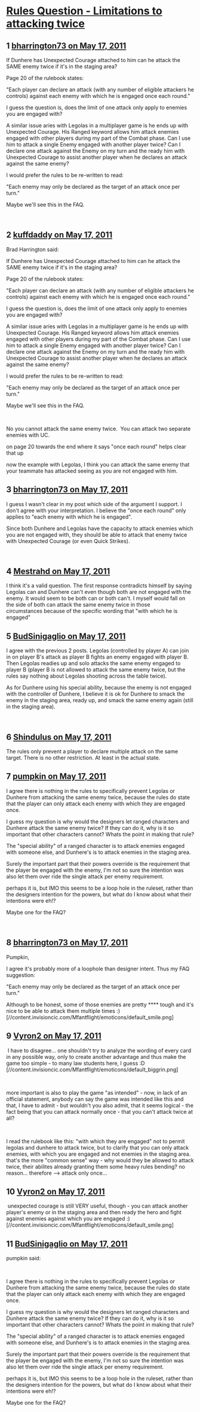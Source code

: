 # [Rules Question - Limitations to attacking twice](https://community.fantasyflightgames.com/topic/46908-rules-question-limitations-to-attacking-twice/)

## 1 [bharrington73 on May 17, 2011](https://community.fantasyflightgames.com/topic/46908-rules-question-limitations-to-attacking-twice/?do=findComment&comment=469837)

If Dunhere has Unexpected Courage attached to him can he attack the SAME enemy twice if it's in the staging area?

Page 20 of the rulebook states:

"Each player can declare an attack (with any number of eligible attackers he controls) against each enemy with which he is engaged once each round."

I guess the question is, does the limit of one attack only apply to enemies you are engaged with?

A similar issue aries with Legolas in a multiplayer game is he ends up with Unexpected Courage. His Ranged keyword allows him attack enemies engaged with other players during my part of the Combat phase. Can I use him to attack a single Enemy engaged with another player twice? Can I declare one attack against the Enemy on my turn and the ready him with Unexpected Courage to assist another player when he declares an attack against the same enemy?

I would prefer the rules to be re-written to read:

"Each enemy may only be declared as the target of an attack once per turn."

Maybe we'll see this in the FAQ.

 

## 2 [kuffdaddy on May 17, 2011](https://community.fantasyflightgames.com/topic/46908-rules-question-limitations-to-attacking-twice/?do=findComment&comment=469847)

Brad Harrington said:

If Dunhere has Unexpected Courage attached to him can he attack the SAME enemy twice if it's in the staging area?

Page 20 of the rulebook states:

"Each player can declare an attack (with any number of eligible attackers he controls) against each enemy with which he is engaged once each round."

I guess the question is, does the limit of one attack only apply to enemies you are engaged with?

A similar issue aries with Legolas in a multiplayer game is he ends up with Unexpected Courage. His Ranged keyword allows him attack enemies engaged with other players during my part of the Combat phase. Can I use him to attack a single Enemy engaged with another player twice? Can I declare one attack against the Enemy on my turn and the ready him with Unexpected Courage to assist another player when he declares an attack against the same enemy?

I would prefer the rules to be re-written to read:

"Each enemy may only be declared as the target of an attack once per turn."

Maybe we'll see this in the FAQ.

 



No you cannot attack the same enemy twice.  You can attack two separate enemies with UC.

on page 20 towards the end where it says "once each round" helps clear that up 

now the example with Legolas, I think you can attack the same enemy that your teammate has attacked seeing as you are not engaged with him.

## 3 [bharrington73 on May 17, 2011](https://community.fantasyflightgames.com/topic/46908-rules-question-limitations-to-attacking-twice/?do=findComment&comment=469856)

I guess I wasn't clear in my post which side of the argument I support. I don't agree with your interpretation. I believe the "once each round" only applies to "each enemy with which he is engaged".

Since both Dunhere and Legolas have the capacity to attack enemies which you are not engaged with, they should be able to attack that enemy twice with Unexpected Courage (or even Quick Strikes).

 

## 4 [Mestrahd on May 17, 2011](https://community.fantasyflightgames.com/topic/46908-rules-question-limitations-to-attacking-twice/?do=findComment&comment=469867)

I think it's a valid question. The first response contradicts himself by saying Legolas can and Dunhere can't even though both are not engaged with the enemy. It would seem to be both can or both can't. I myself would fall on the side of both can attack the same enemy twice in those circumstances because of the specific wording that "with which he is engaged"

## 5 [BudSinigaglio on May 17, 2011](https://community.fantasyflightgames.com/topic/46908-rules-question-limitations-to-attacking-twice/?do=findComment&comment=469936)

I agree with the previous 2 posts. Legolas (controlled by player A) can join in on player B's attack as player B fights an enemy engaged with player B. Then Legolas readies up and solo attacks the same enemy engaged to player B (player B is not allowed to attack the same enemy twice, but the rules say nothing about Legolas shooting across the table twice). 

As for Dunhere using his special ability, because the enemy is not engaged with the controller of Dunhere, I believe it is ok for Dunhere to smack the enemy in the staging area, ready up, and smack the same enemy again (still in the staging area).

 

## 6 [Shindulus on May 17, 2011](https://community.fantasyflightgames.com/topic/46908-rules-question-limitations-to-attacking-twice/?do=findComment&comment=469943)

The rules only prevent a player to declare multiple attack on the same target. There is no other restriction. At least in the actual state.

## 7 [pumpkin on May 17, 2011](https://community.fantasyflightgames.com/topic/46908-rules-question-limitations-to-attacking-twice/?do=findComment&comment=470000)

I agree there is nothing in the rules to specifically prevent Legolas or Dunhere from attacking the same enemy twice, because the rules do state that the player can only attack each enemy with which they are engaged once.

I guess my question is why would the designers let ranged characters and Dunhere attack the same enemy twice? If they can do it, why is it so important that other characters cannot? Whats the point in making that rule?

The "special ability" of a ranged character is to attack enemies engaged with someone else, and Dunhere's is to attack enemies in the staging area.

Surely the important part that their powers override is the requirement that the player be engaged with the enemy, I'm not so sure the intention was also let them over ride the single attack per enemy requirement.

perhaps it is, but IMO this seems to be a loop hole in the ruleset, rather than the designers intention for the powers, but what do I know about what their intentions were eh!?

Maybe one for the FAQ?

 

## 8 [bharrington73 on May 17, 2011](https://community.fantasyflightgames.com/topic/46908-rules-question-limitations-to-attacking-twice/?do=findComment&comment=470008)

Pumpkin,

I agree it's probably more of a loophole than designer intent. Thus my FAQ suggestion:

"Each enemy may only be declared as the target of an attack once per turn."

Although to be honest, some of those enemies are pretty **** tough and it's nice to be able to attack them multiple times :) [//content.invisioncic.com/Mfantflight/emoticons/default_smile.png]

## 9 [Vyron2 on May 17, 2011](https://community.fantasyflightgames.com/topic/46908-rules-question-limitations-to-attacking-twice/?do=findComment&comment=470015)

 I have to disagree... one shouldn't try to analyze the wording of every card in any possible way, only to create another advantage and thus make the game too simple - to many law students here, I guess :D [//content.invisioncic.com/Mfantflight/emoticons/default_biggrin.png]

 

more important is also to play the game "as intended" - now, in lack of an official statement, anybody can say the game was intended like this and that, I have to admit - but wouldn't you also admit, that it seems logical - the fact being that you can attack normally once - that you can't attack twice at all?

 

I read the rulebook like this: "with which they are engaged" not to permit legolas and dunhere to attack twice, but to clarify that you can only attack enemies, with which you are engaged and not enemies in the staging area. that's the more "common sense" way - why would they be allowed to attack twice, their abilites already granting them some heavy rules bending? no reason... therefore --> attack only once...

## 10 [Vyron2 on May 17, 2011](https://community.fantasyflightgames.com/topic/46908-rules-question-limitations-to-attacking-twice/?do=findComment&comment=470016)

 unexpected courage is still VERY useful, though - you can attack another player's enemy or in the staging area and then ready the hero and fight against enemies against which you are engaged :) [//content.invisioncic.com/Mfantflight/emoticons/default_smile.png]

## 11 [BudSinigaglio on May 17, 2011](https://community.fantasyflightgames.com/topic/46908-rules-question-limitations-to-attacking-twice/?do=findComment&comment=470026)

pumpkin said:

 

I agree there is nothing in the rules to specifically prevent Legolas or Dunhere from attacking the same enemy twice, because the rules do state that the player can only attack each enemy with which they are engaged once.

I guess my question is why would the designers let ranged characters and Dunhere attack the same enemy twice? If they can do it, why is it so important that other characters cannot? Whats the point in making that rule?

The "special ability" of a ranged character is to attack enemies engaged with someone else, and Dunhere's is to attack enemies in the staging area.

Surely the important part that their powers override is the requirement that the player be engaged with the enemy, I'm not so sure the intention was also let them over ride the single attack per enemy requirement.

perhaps it is, but IMO this seems to be a loop hole in the ruleset, rather than the designers intention for the powers, but what do I know about what their intentions were eh!?

Maybe one for the FAQ?

 

 

 

 

 

Good point. It's entirely possible that FFG didn't want to open a can of worms by allowing multiple attacks vs the same enemy with which you are engaged. Any cards coming in later sets that key off of the idea of  "each time you attack an enemy or any enemies that have a special ability in the future that has something to do with "each time this enemy is attacked" could and would get crazy. I'm just guessing here but it seems like a good rule to maintain simplicity as best as possible. We all know how these customizable games get insanely complex after several releases.

As to your 2nd paragraph, I think it's the card "Unexpected Courage" that is the problem, not the guys. They knew what they were getting into when they made such a powerful card that would be an FAQ nightmare (don't get me wrong, I love UC).

Your 4th paragraph raises an interesting point. Perhaps they wrote it that way because "being engaged to an enemy" is basically the only way you can really attack an enemy (barring exceptions). It really could be a loophole and that they really didn't intend for ANY enemy to EVER be attacked more than once. I suppose it's too late now. I'm curious (if) how the official FAQ is going to rule on this and some other situations as well.

## 12 [pumpkin on May 17, 2011](https://community.fantasyflightgames.com/topic/46908-rules-question-limitations-to-attacking-twice/?do=findComment&comment=470062)

Vyron said:

 

I read the rulebook like this: "with which they are engaged" not to permit legolas and dunhere to attack twice, but to clarify that you can only attack enemies, with which you are engaged and not enemies in the staging area. that's the more "common sense" way - why would they be allowed to attack twice, their abilites already granting them some heavy rules bending? no reason... therefore --> attack only once...



Yep, that pretty much sums up how I feel about it

## 13 [Casamyr on May 17, 2011](https://community.fantasyflightgames.com/topic/46908-rules-question-limitations-to-attacking-twice/?do=findComment&comment=470069)

How about this one. I attack Ungoliant's Spawn with all my characters leaving it with one hit point, I then play A Light in the Dark and throw UG back into the staging area, ready Dunhere with UC and then attack UG in the staging area dealing one point of damaging and killing the beastie.

I am not longer engaged with Ungoliant's spawn so do the rules stating you can only attack a creature engaged with you once still apply?

 

## 14 [KlAve on May 18, 2011](https://community.fantasyflightgames.com/topic/46908-rules-question-limitations-to-attacking-twice/?do=findComment&comment=470461)

From the rules, page 20: After a player’s first attack has resolved, he can declare
another attack against any eligible enemy target that he has not yet attacked this round.

From the rules, page 24, re ranged attackers: In either case, the character
must exhaust and meet any other requirements necessary to make the attack.

I can find no evidence suggesting that ranged attackers or Dunhere can attack the same target twice. However the first quote suggests that Legolas or Dunhere could possibly attack an enemy, that has been attacked earlier in the round.

## 15 [Vyron2 on May 18, 2011](https://community.fantasyflightgames.com/topic/46908-rules-question-limitations-to-attacking-twice/?do=findComment&comment=470472)

Casamyr said:

How about this one. I attack Ungoliant's Spawn with all my characters leaving it with one hit point, I then play A Light in the Dark and throw UG back into the staging area, ready Dunhere with UC and then attack UG in the staging area dealing one point of damaging and killing the beastie.

I am not longer engaged with Ungoliant's spawn so do the rules stating you can only attack a creature engaged with you once still apply?

 



 

you may be no longer engaged - but you already attacked this enemy once (per round)... imo you shouldn't be allowed to do that, because of rulebook's wording... things like this would mean a doubling of dunhere's or legolas' strength in the end, which is too powerful...

## 16 [Hahma on May 18, 2011](https://community.fantasyflightgames.com/topic/46908-rules-question-limitations-to-attacking-twice/?do=findComment&comment=470515)

What about Gandolf? He can come into play and dish out 4 wounds to Ungoliant's Spawn and then attack US that round if it's engaged right?

## 17 [Paul Grogan on May 18, 2011](https://community.fantasyflightgames.com/topic/46908-rules-question-limitations-to-attacking-twice/?do=findComment&comment=470519)

Hahma said:

What about Gandolf? He can come into play and dish out 4 wounds to Ungoliant's Spawn and then attack US that round if it's engaged right?



 

Coming into play and dealing 4 wounds is not an attack.

## 18 [Hahma on May 18, 2011](https://community.fantasyflightgames.com/topic/46908-rules-question-limitations-to-attacking-twice/?do=findComment&comment=470556)

Yeah, that's what I thought and the way I've been playing it. But just wanted to make sure after seeing some of the other concerns come up in this thread. happy.gif [/edge_scripts/fckeditor/editor/images/smiley/msn/happy.gif]

## 19 [bharrington73 on May 18, 2011](https://community.fantasyflightgames.com/topic/46908-rules-question-limitations-to-attacking-twice/?do=findComment&comment=470585)

more important is also to play the game "as intended" - now, in lack of an official statement, anybody can say the game was intended like this and that, I have to admit - but wouldn't you also admit, that it seems logical - the fact being that you can attack normally once - that you can't attack twice at all?

I read the rulebook like this: "with which they are engaged" not to permit legolas and dunhere to attack twice, but to clarify that you can only attack enemies, with which you are engaged and not enemies in the staging area. that's the more "common sense" way - why would they be allowed to attack twice, their abilites already granting them some heavy rules bending? no reason... therefore --> attack only once...

 

Trying to determine how the designers "intended" the game to be played is a guessing game at best. I know of several occasions where virtually the entire community agreed on what the intent of a card was... only to have the official ruling go in a completely different way. The only concrete information we have at this time is the rulebook and the cards themselves. I agree that the "intent" may have been to only allow an enemy to be attacked once, but if I'm running a tournament I don't feel the rulebook or the cards clearly supports that ruling.

I do not agree that it is logical nor that is is it a fact that a character may attack only once. At no point is that stated (or even implied) in the rulebook. You may only declare an attack against an engaged enemy once per round and you must exhaust characters to do so. However, if you were able to somehow ready a character after an attack, there is nothing to indicate you couldn't then use that character to attack a different engaged enemy. The only limitation on which characters can participate in an attack is that they must be eligible (i.e. Ready, and potentially requiring card text or a keyword) .Therefore, "attack only once" isn't a rule and shouldn't be applied to this situation.

 

How about this one. I attack Ungoliant's Spawn with all my characters leaving it with one hit point, I then play A Light in the Dark and throw UG back into the staging area, ready Dunhere with UC and then attack UG in the staging area dealing one point of damaging and killing the beastie.

I am not longer engaged with Ungoliant's spawn so do the rules stating you can only attack a creature engaged with you once still apply?

 

Sounds like a perfectly legal play to me.

I think that these situations clearly call for a FAQ entry since there are several ways this could be ruled:

1. Each character may only be declared as an attacker once per round. (Vyron's suggestion)

2. Each enemy, regardless of their state (Engaged to you or an opponent or in the staging area), may only be the target of an attack once per round. So, if you have Ranged and another player declares an attack against one of the enemies he is engaged with you had better use the Ranged character since you won't have an opportunity to use him later yourself against the same enemy.

3. No limit on number of attacks per character or per enemy other than the one stated in the rulebook: Each enemy may only be attacked once by the player it is engaged with. If two other players have character with Ranged, they can each use that character to declare an attack against the enemy on their respective turns. Dunhere can attack enemies in the staging area as many times as he can be readied.

I'm personally pulling for option 3 since I feel both options 1 and 2 are too restrictive from a design perspective.

 

## 20 [Vyron2 on May 18, 2011](https://community.fantasyflightgames.com/topic/46908-rules-question-limitations-to-attacking-twice/?do=findComment&comment=470653)

Brad Harrington said:

If Dunhere has Unexpected Courage attached to him can he attack the SAME enemy twice if it's in the staging area?

Page 20 of the rulebook states:

"Each player can declare an attack (with any number of eligible attackers he controls) against each enemy with which he is engaged once each round."

I guess the question is, does the limit of one attack only apply to enemies you are engaged with?

A similar issue aries with Legolas in a multiplayer game is he ends up with Unexpected Courage. His Ranged keyword allows him attack enemies engaged with other players during my part of the Combat phase. Can I use him to attack a single Enemy engaged with another player twice? Can I declare one attack against the Enemy on my turn and the ready him with Unexpected Courage to assist another player when he declares an attack against the same enemy?

I would prefer the rules to be re-written to read:

"Each enemy may only be declared as the target of an attack once per turn."

Maybe we'll see this in the FAQ.

 



 

We seem to have misunderstood one another: your initial question was: attacking the SAME enemy twice, to which several others and I responded - no, attacking the SAME enemy twice would not be legal - just compare the quest phase: aragorn can commit to a quest, ready himself, but CANNOT commit himself TWICE, therefore doubling his willpower - he stays committed for that phase.

 

attacking TWICE in general is imo totally ok, if you can ready Dunhere with Unexpected courage, you can attack two DIFFERENT enemies - my suggestion was that you can attack the SAME enemy engaged with you ONCE per round (so disengaging and then attacking in the staging area wouldn't be allowed...) attacking one enemy engaged with another player with legolas, then reading him and attacking/defending against your OWN problems seems quite ok to me!

Therefore: Each enemy engaged with a player can only be declared as a target of the specific player's attack once per round (permitting the "aid" of other players, ofc)

## 21 [Vyron2 on May 18, 2011](https://community.fantasyflightgames.com/topic/46908-rules-question-limitations-to-attacking-twice/?do=findComment&comment=470657)

 regarding you second suggestion - the rulebook says something different - so I can attack another player's enemy with a ranged character in "my attack turn":

 

rulebook p. 24: Ranged: A character with the ranged keyword can be declared 

by its controller as an attacker against enemies that are 
engaged with other players. A character can declare 
ranged attacks against these targets while its owner is 
declaring attacks, or it can participate in attacks that are 
declared by other players. In either case, the character 
must exhaust and meet any other requirements 
necessary to make the attack.
 
the end rule being: a player can attack the SAME enemy only ONCE per round - I think this a good compromise? other players may attack with ranged characters whenever they can. but in no case can a player attack the same enemy twice - Dunhere can attack two DIFFERENT enemies in the staging area...

## 22 [Ismar on May 18, 2011](https://community.fantasyflightgames.com/topic/46908-rules-question-limitations-to-attacking-twice/?do=findComment&comment=470668)

Brad Harrington said:

I think that these situations clearly call for a FAQ entry since there are several ways this could be ruled:

1. Each character may only be declared as an attacker once per round. (Vyron's suggestion)

2. Each enemy, regardless of their state (Engaged to you or an opponent or in the staging area), may only be the target of an attack once per round. So, if you have Ranged and another player declares an attack against one of the enemies he is engaged with you had better use the Ranged character since you won't have an opportunity to use him later yourself against the same enemy.

3. No limit on number of attacks per character or per enemy other than the one stated in the rulebook: Each enemy may only be attacked once by the player it is engaged with. If two other players have character with Ranged, they can each use that character to declare an attack against the enemy on their respective turns. Dunhere can attack enemies in the staging area as many times as he can be readied.

I'm personally pulling for option 3 since I feel both options 1 and 2 are too restrictive from a design perspective.



I agree, that's they way we're playing it, and I feel it's supported by the rules as written.  It's stated you only attack enemies you are engaged with once, and being engaged is also defined in the rules.

Thanks,

Don

## 23 [bharrington73 on May 18, 2011](https://community.fantasyflightgames.com/topic/46908-rules-question-limitations-to-attacking-twice/?do=findComment&comment=470730)

Vyron said:

We seem to have misunderstood one another: your initial question was: attacking the SAME enemy twice, to which several others and I responded - no, attacking the SAME enemy twice would not be legal - just compare the quest phase: aragorn can commit to a quest, ready himself, but CANNOT commit himself TWICE, therefore doubling his willpower - he stays committed for that phase.

attacking TWICE in general is imo totally ok, if you can ready Dunhere with Unexpected courage, you can attack two DIFFERENT enemies - my suggestion was that you can attack the SAME enemy engaged with you ONCE per round (so disengaging and then attacking in the staging area wouldn't be allowed...) attacking one enemy engaged with another player with legolas, then reading him and attacking/defending against your OWN problems seems quite ok to me!

Therefore: Each enemy engaged with a player can only be declared as a target of the specific player's attack once per round (permitting the "aid" of other players, ofc)



I think the point you are missing is the rules state a player may not attack an enemy "with which HE is engaged" more than once per turn.

So, let's say I have two different characters, both with the Ranged keyword. When it is my turn to declare attacks, I could declare an attack with one of my characters against an enemy engaged with you. (The rules are clear about this, no argument here). I could also choose to add the second character with Ranged as an attacker for that attack. However, I believe the way the rules are currently written, I could wait for the first attack to resolve and then declare a second attack with my second Ranged character against the same enemy since he is engaged with you. Now, I'm not sure sure there is much value to a play like this as an enemies defense strength would be counted twice, but that doesn't make it illegal, just not optimal.

Also, if I assist another player with an attack against an enemy with which he is engaged, I believe I can attack that enemy again when it is my turn to attack is I have an eligible attacker.

 

## 24 [bharrington73 on May 18, 2011](https://community.fantasyflightgames.com/topic/46908-rules-question-limitations-to-attacking-twice/?do=findComment&comment=470736)

Vyron said:

 regarding you second suggestion - the rulebook says something different - so I can attack another player's enemy with a ranged character in "my attack turn":

 

rulebook p. 24: Ranged: A character with the ranged keyword can be declared 

by its controller as an attacker against enemies that are 
engaged with other players. A character can declare 
ranged attacks against these targets while its owner is 
declaring attacks, or it can participate in attacks that are 
declared by other players. In either case, the character 
must exhaust and meet any other requirements 
necessary to make the attack.
 
the end rule being: a player can attack the SAME enemy only ONCE per round - I think this a good compromise? other players may attack with ranged characters whenever they can. but in no case can a player attack the same enemy twice - Dunhere can attack two DIFFERENT enemies in the staging area...



The rule quoted doesn't specify it is an either/or decision. It doesn't say they cannot do both, as it assumes the character would be exhausted and therefore not eligible for more than one attack.

That rule is also a good example of poor wording on the part of the developers since it states a character can declare an attack, where elsewhere it clearly states the player declares the target of an attack and then chooses attackers. It should say "A character can is eligible to participate in attacks against these targets..."

Enemies in the staging area are not engaged with any player and the limit of one attack against the enemy per turn doesn't apply because that enemy cannot normally be attacked at all. Dunhere's card text overrides this rule and is written in such a way as to not place any limits as to how often an enemy can be attacked.

 

 

## 25 [Vyron2 on May 18, 2011](https://community.fantasyflightgames.com/topic/46908-rules-question-limitations-to-attacking-twice/?do=findComment&comment=470742)

 I totally agree with your post above - that's what I've written previously - sorry if my wording wasn't very clear. forget everything above and comment on this, if it please you:

to clarify finally: the ONLY thing I think impossible for now is to attack the same enemy TWICE per round as ONE player. So either I attack another one's enemy (via ranged modus) "with" him, OR later on my own (which makes no sense, no argument there), but NOT BOTH. also, dunhere can attack two different enemies in the staging area (via unexpected courage), NOT the same enemy in the staging area TWICE and also not an enemy I have already attacked (via Light in the Dark)... if anybody else pushes an enemy back to the staging area before my attack turn, however, then dunhere ofc may attack that enemy...

 

what do you think?

